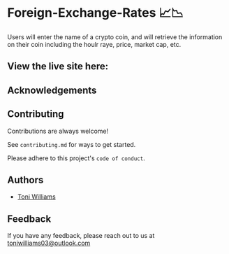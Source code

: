 # Foreign-Exchange-Rates 📈📉

Users will enter the name of a crypto coin, and will retrieve the information on their coin including the houlr raye, price, market cap, etc.

## View the live site here: 


## Acknowledgements 
 
 


## Contributing

Contributions are always welcome!

See `contributing.md` for ways to get started.

Please adhere to this project's `code of conduct`.

## Authors

- [Toni Williams](https://www.github.com/toniwilliams1)

## Feedback

If you have any feedback, please reach out to us at toniwilliams03@outlook.com
